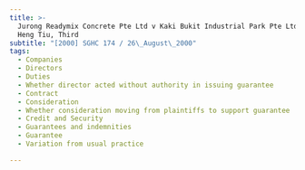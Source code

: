 ```yaml
---
title: >-
  Jurong Readymix Concrete Pte Ltd v Kaki Bukit Industrial Park Pte Ltd (Chng
  Heng Tiu, Third
subtitle: "[2000] SGHC 174 / 26\_August\_2000"
tags:
  - Companies
  - Directors
  - Duties
  - Whether director acted without authority in issuing guarantee
  - Contract
  - Consideration
  - Whether consideration moving from plaintiffs to support guarantee
  - Credit and Security
  - Guarantees and indemnities
  - Guarantee
  - Variation from usual practice

---
```


